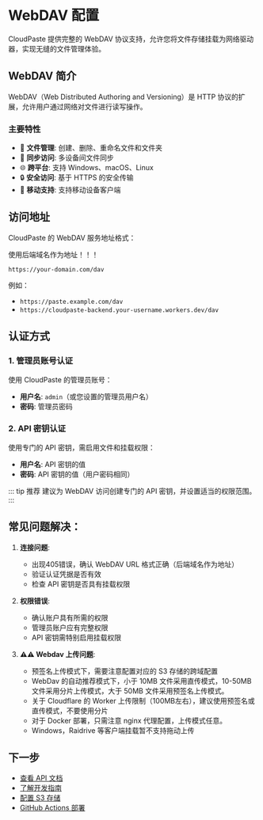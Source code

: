 # WebDAV 配置

CloudPaste 提供完整的 WebDAV 协议支持，允许您将文件存储挂载为网络驱动器，实现无缝的文件管理体验。

## WebDAV 简介

WebDAV（Web Distributed Authoring and Versioning）是 HTTP 协议的扩展，允许用户通过网络对文件进行读写操作。

### 主要特性

- 📁 **文件管理**: 创建、删除、重命名文件和文件夹
- 🔄 **同步访问**: 多设备间文件同步
- 🌐 **跨平台**: 支持 Windows、macOS、Linux
- 🔒 **安全访问**: 基于 HTTPS 的安全传输
- 📱 **移动支持**: 支持移动设备客户端

## 访问地址

CloudPaste 的 WebDAV 服务地址格式：

使用后端域名作为地址！！！

```
https://your-domain.com/dav
```

例如：
- `https://paste.example.com/dav`
- `https://cloudpaste-backend.your-username.workers.dev/dav`

## 认证方式

### 1. 管理员账号认证

使用 CloudPaste 的管理员账号：

- **用户名**: `admin`（或您设置的管理员用户名）
- **密码**: 管理员密码

### 2. API 密钥认证

使用专门的 API 密钥，需启用文件和挂载权限：

- **用户名**: API 密钥的值
- **密码**: API 密钥的值（用户密码相同）

::: tip 推荐
建议为 WebDAV 访问创建专门的 API 密钥，并设置适当的权限范围。
:::

## 常见问题解决：

1. **连接问题**:

   - 出现405错误，确认 WebDAV URL 格式正确（后端域名作为地址）
   - 验证认证凭据是否有效
   - 检查 API 密钥是否具有挂载权限

2. **权限错误**:

   - 确认账户具有所需的权限
   - 管理员账户应有完整权限
   - API 密钥需特别启用挂载权限

3. **⚠️⚠️ Webdav 上传问题**:

   - 预签名上传模式下，需要注意配置对应的 S3 存储的跨域配置
   - WebDav 的自动推荐模式下，小于 10MB 文件采用直传模式，10-50MB 文件采用分片上传模式，大于 50MB 文件采用预签名上传模式。
   - 关于 Cloudflare 的 Worker 上传限制（100MB左右），建议使用预签名或直传模式，不要使用分片
   - 对于 Docker 部署，只需注意 nginx 代理配置，上传模式任意。
   - Windows，Raidrive 等客户端挂载暂不支持拖动上传

## 下一步

- [查看 API 文档](/api/)
- [了解开发指南](/development/)
- [配置 S3 存储](/guide/s3-config)
- [GitHub Actions 部署](/guide/deploy-github-actions)
